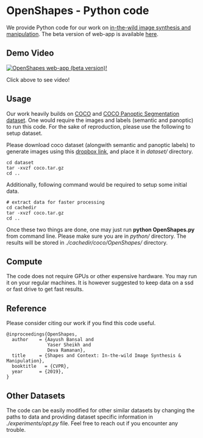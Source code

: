 # OpenShapes - Python code

We provide Python code for our work on [in-the-wild image synthesis and manipulation](http://www.cs.cmu.edu/~aayushb/OpenShapes/). The beta version of web-app is available [here](http://openshapes.perception.cs.cmu.edu:5000).

## Demo Video

[![OpenShapes web-app (beta version)!](https://img.youtube.com/vi/Yi8Z5AeBRxI/0.jpg)](https://youtu.be/Yi8Z5AeBRxI)

Click above to see video!

## Usage

Our work heavily builds on [COCO](http://cocodataset.org/#home) and [COCO Panoptic Segmentation dataset](https://github.com/cocodataset/panopticapi). One  would require the images and labels (semantic and panoptic) to run this code. For the sake of reproduction, please use the following to setup dataset.


Please download coco dataset (alongwith semantic and panoptic labels) to generate images using this [dropbox link](https://www.dropbox.com/s/qogqcgkw0yx1akz/coco.tar.gz?dl=0), and place it in *dataset/* directory.

```make
cd dataset
tar -xvzf coco.tar.gz
cd ..
```

Additionally, following command would be required to setup some initial data.

```make
# extract data for faster processing
cd cachedir
tar -xvzf coco.tar.gz
cd ..
```

Once these two things are done, one may just run **python OpenShapes.py** from command line. Please make sure you are in *python/* directory. The results will be stored in *./cachedir/coco/OpenShapes/* directory.

## Compute

The code does not require GPUs or other expensive hardware. You may run it on your regular machines. It is however suggested to keep data on a ssd or fast drive to get fast results.


## Reference

Please consider citing our work if you find this code useful. 

```make
@inproceedings{OpenShapes,
  author    = {Aayush Bansal and
               Yaser Sheikh and
               Deva Ramanan},
  title     = {Shapes and Context: In-the-wild Image Synthesis & Manipulation},
  booktitle   = {CVPR},
  year      = {2019},
}
```

## Other Datasets

The code can be easily modified for other similar datasets by changing the paths to data and providing dataset specific information in *./experiments/opt.py* file. Feel free to reach out if you encounter any trouble.



